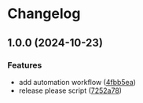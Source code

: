 # Changelog

## 1.0.0 (2024-10-23)


### Features

* add automation workflow ([4fbb5ea](https://github.com/saleh-ghazimoradi/Gophergram/commit/4fbb5ea2f18d4aa4136068ea5586f20b1bc50b90))
* release please script ([7252a78](https://github.com/saleh-ghazimoradi/Gophergram/commit/7252a78599a42f123689d6cb8f598c4f8298a420))
